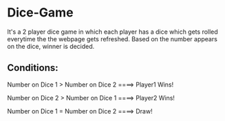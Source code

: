# Dice-Game

It's a 2 player dice game in which each player has a dice which gets rolled everytime the the webpage gets refreshed. Based on the number appears on the dice, winner is decided.


Conditions:
-----------
Number on Dice 1 > Number on Dice 2 ====> Player1 Wins!

Number on Dice 2 > Number on Dice 1 ====> Player2 Wins!

Number on Dice 1 = Number on Dice 2 ====> Draw!
